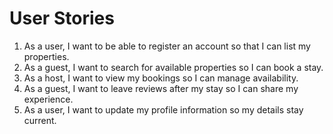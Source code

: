 # User Stories

1. As a user, I want to be able to register an account so that I can list my properties.
2. As a guest, I want to search for available properties so I can book a stay.
3. As a host, I want to view my bookings so I can manage availability.
4. As a guest, I want to leave reviews after my stay so I can share my experience.
5. As a user, I want to update my profile information so my details stay current.
